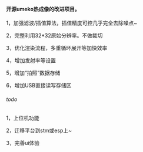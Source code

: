 #### 开源umeko热成像的改进项目。



1，加强滤波/插值算法，插值精度可控几乎完全去除噪点~



2，完整利用32\*32原始分辨率。不做裁切



3，优化渲染流程，多重循环展开等加快效率



4，增加发射率等设置



5，增加“拍照”数据存储



6，增加USB直接读写存储区



###### todo



1，上位机功能



2，迁移平台到stm或esp上~



3，完善ui体验



